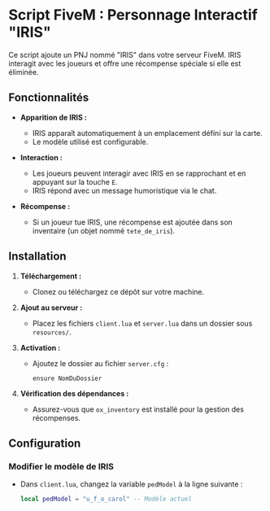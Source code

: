 # Script FiveM : Personnage Interactif "IRIS"

Ce script ajoute un PNJ nommé "IRIS" dans votre serveur FiveM. IRIS interagit avec les joueurs et offre une récompense spéciale si elle est éliminée.

## Fonctionnalités

- **Apparition de IRIS :**
  - IRIS apparaît automatiquement à un emplacement défini sur la carte.
  - Le modèle utilisé est configurable.

- **Interaction :**
  - Les joueurs peuvent interagir avec IRIS en se rapprochant et en appuyant sur la touche `E`.
  - IRIS répond avec un message humoristique via le chat.

- **Récompense :**
  - Si un joueur tue IRIS, une récompense est ajoutée dans son inventaire (un objet nommé `tete_de_iris`).

## Installation

1. **Téléchargement :**
   - Clonez ou téléchargez ce dépôt sur votre machine.

2. **Ajout au serveur :**
   - Placez les fichiers `client.lua` et `server.lua` dans un dossier sous `resources/`.

3. **Activation :**
   - Ajoutez le dossier au fichier `server.cfg` :
     ```plaintext
     ensure NomDuDossier
     ```

4. **Vérification des dépendances :**
   - Assurez-vous que `ox_inventory` est installé pour la gestion des récompenses.

## Configuration

### Modifier le modèle de IRIS

- Dans `client.lua`, changez la variable `pedModel` à la ligne suivante :
  ```lua
  local pedModel = "u_f_o_carol" -- Modèle actuel
